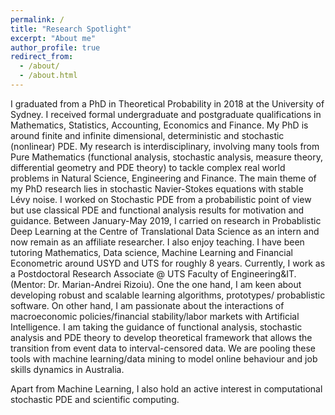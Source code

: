```yaml
---
permalink: /
title: "Research Spotlight"
excerpt: "About me"
author_profile: true
redirect_from: 
  - /about/
  - /about.html
---
```


I graduated from a PhD in Theoretical Probability in 2018 at the University of Sydney. I received formal undergraduate and postgraduate qualifications in Mathematics, Statistics, Accounting, Economics and Finance. My PhD is around finite and infinite dimensional, deterministic and stochastic (nonlinear) PDE. My research is interdisciplinary, involving many tools from Pure Mathematics (functional analysis, stochastic analysis, measure theory, differential geometry and PDE theory) to tackle complex real world problems in Natural Science, Engineering and Finance. The main theme of my PhD research lies in stochastic Navier-Stokes equations with stable Lévy noise. I worked on Stochastic PDE from a probabilistic point of view but use classical PDE and functional analysis results for motivation and guidance. Between January-May 2019, I  carried on research in Probablistic Deep Learning at the Centre of Translational Data Science as an intern and now remain as an affiliate researcher. I also enjoy teaching. I have been tutoring Mathematics, Data science, Machine Learning and Financial Econometric around USYD and UTS for roughly 8 years. Currently, I work as a Postdoctoral Research Associate @ UTS Faculty of Engineering&IT. (Mentor: Dr. Marian-Andrei Rizoiu). One the one hand, I am keen about developing robust and scalable learning algorithms, prototypes/ probablistic software. On other hand, I am passionate about the interactions of macroeconomic policies/financial stability/labor markets with Artificial Intelligence. I am taking the guidance of functional analysis, stochastic analysis and PDE theory to develop theoretical framework that allows the transition from event data to interval-censored data. We are pooling these tools with machine learning/data mining to model online behaviour and job skills dynamics in Australia. 

Apart from  Machine Learning, I also hold an active interest in computational stochastic PDE and scientific computing.
